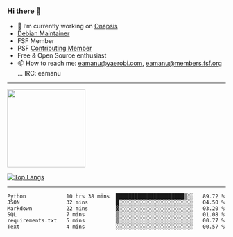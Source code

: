### Hi there 👋


- 🔭 I’m currently working on [Onapsis](http://onapsis.com)
- [Debian Maintainer](https://qa.debian.org/developer.php?login=eamanu%40yaerobi.com)
- FSF Member
- PSF [Contributing Member](https://www.python.org/psf/membership/#what-membership-classes-are-there)
- Free & Open Source enthusiast 
- 📫 How to reach me: eamanu@yaerobi.com, eamanu@members.fsf.org ... IRC: eamanu

---

<img height="180em" src="https://github-readme-stats.vercel.app/api?theme=dark&username=eamanu&show_icons=true&hide_border=true&&count_private=true&include_all_commits=true" />

[![Top Langs](https://github-readme-stats.vercel.app/api/top-langs/?theme=dark&username=eamanu&layout=compact)](https://github.com/anuraghazra/github-readme-stats)

---

<!--START_SECTION:waka-->

```text
Python             10 hrs 38 mins  ██████████████████████▒░░   89.72 %
JSON               32 mins         █░░░░░░░░░░░░░░░░░░░░░░░░   04.50 %
Markdown           22 mins         ▓░░░░░░░░░░░░░░░░░░░░░░░░   03.20 %
SQL                7 mins          ▒░░░░░░░░░░░░░░░░░░░░░░░░   01.08 %
requirements.txt   5 mins          ▒░░░░░░░░░░░░░░░░░░░░░░░░   00.77 %
Text               4 mins          ░░░░░░░░░░░░░░░░░░░░░░░░░   00.57 %
```

<!--END_SECTION:waka-->
